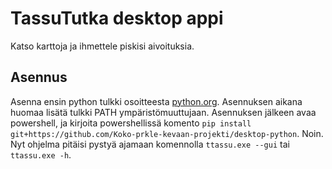 # TassuTutka desktop appi

Katso karttoja ja ihmettele piskisi aivoituksia.

## Asennus

Asenna ensin python tulkki osoitteesta [python.org](https://python.org). Asennuksen
aikana huomaa lisätä tulkki PATH ympäristömuuttujaan. Asennuksen jälkeen avaa
powershell, ja kirjoita powershellissä komento ```
pip install git+https://github.com/Koko-prkle-kevaan-projekti/desktop-python
```. Noin. Nyt ohjelma pitäisi pystyä ajamaan komennolla `ttassu.exe --gui` tai
`ttassu.exe -h`.
